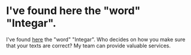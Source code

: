 # I've found here the "word" "Integar".

I've found [here](https://www.mendix.com/interactive-product-tour) the "word" "Integar". Who decides on how you make sure that your texts are correct? My team can provide valuable services.